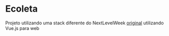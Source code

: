 # Ecoleta

Projeto utilizando uma stack diferente do NextLevelWeek [original](https://github.com/marvinwagner/nlw)
utilizando Vue.js para web

